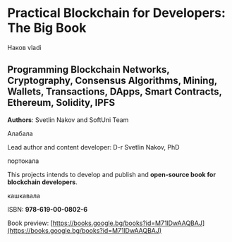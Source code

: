 # Practical Blockchain for Developers: The Big Book

Наков
vladi

## Programming Blockchain Networks, Cryptography, Consensus Algorithms, Mining, Wallets, Transactions, DApps, Smart Contracts, Ethereum, Solidity, IPFS

**Authors**: Svetlin Nakov and SoftUni Team

Алабала

Lead author and content developer: D-r Svetlin Nakov, PhD

портокала

This projects intends to develop and publish and **open-source book for blockchain developers**.

кашкавала

ISBN: **978-619-00-0802-6**

Book preview: [https://books.google.bg/books?id=M71lDwAAQBAJ](https://books.google.bg/books?id=M71lDwAAQBAJ)

